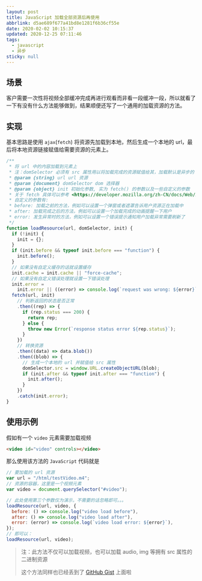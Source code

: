 ```yaml
---
layout: post
title: JavaScript 加载全部资源后再使用
abbrlink: d5ae689f677a41bd8e1281f6b36cf55e
date: 2020-02-02 10:15:37
updated: 2020-12-25 07:11:46
tags:
  - javascript
  - 异步
sticky: null
---
```


## 场景

客户需要一次性将视频全部缓冲完成再进行观看而非看一段缓冲一段，所以就看了一下有没有什么方法能够做到，结果顺便还写了一个通用的加载资源的方法。

## 实现

基本思路是使用 `ajax`(`fetch`) 将资源先加载到本地，然后生成一个本地的 url，最后将本地资源链接赋值给需要资源的元素上。

```js
/**
 * 将 url 中的内容加载到元素上
 * 注：domSelector 必须有 src 属性用以将加载完成的资源赋值给其，加载默认是异步的
 * @param {string} url url 资源
 * @param {document} domSelector dom 选择器
 * @param {object} init 初始化参数, 实为 fetch() 的参数以及一些自定义的参数
 * 关于 fetch 具体可以参考 <https://developer.mozilla.org/zh-CN/docs/Web/API/Fetch_API/Using_Fetch>
 * 自定义的参数有:
 * before: 加载之前的方法，例如可以设置一个弹窗或者遮罩告诉用户资源正在加载中
 * after: 加载完成之后的方法，例如可以设置一个加载完成的动画提醒一下用户
 * error: 发生异常时的方法，例如可以设置一个错误提示通知用户加载异常需要刷新了
 */
function loadResource(url, domSelector, init) {
  if (!init) {
    init = {};
  }
  if (init.before && typeof init.before === "function") {
    init.before();
  }
  // 如果没有自定义缓存的话就设置缓存
  init.cache = init.cache || "force-cache";
  // 如果没有自定义错误处理就设置一下错误处理
  init.error =
    init.error || ((error) => console.log(`request was wrong: ${error}`));
  fetch(url, init)
    // 判断返回的状态是否正常
    .then((rep) => {
      if (rep.status === 200) {
        return rep;
      } else {
        throw new Error(`response status error ${rep.status}`);
      }
    })
    // 转换资源
    .then((data) => data.blob())
    .then((blob) => {
      // 生成一个本地的 url 并赋值给 src 属性
      domSelector.src = window.URL.createObjectURL(blob);
      if (init.after && typeof init.after === "function") {
        init.after();
      }
    })
    .catch(init.error);
}
```

## 使用示例

假如有一个 `video` 元素需要加载视频

```html
<video id="video" controls></video>
```

那么使用该方法的 `JavaScript` 代码就是

```js
// 要加载的 url 资源
var url = "/html/testVideo.m4";
// 资源的容器，这里是一个视频元素
var video = document.querySelector("#video");

// 此处使用第三个参数仅为演示，不需要的话忽略即可。。。
loadResource(url, video, {
  before: () => console.log("video load before"),
  after: () => console.log("video load after"),
  error: (error) => console.log(`video load error: ${error}`),
});
// 即可以：
loadResource(url, video);
```

> 注：此方法不仅可以加载视频，也可以加载 audio, img 等拥有 src 属性的二进制资源
>
> 这个方法同样也已经丢到了 [GitHub Gist](https://gist.github.com/rxliuli/1bf04abd0e91718a901b97762beb0eb9) 上面啦
